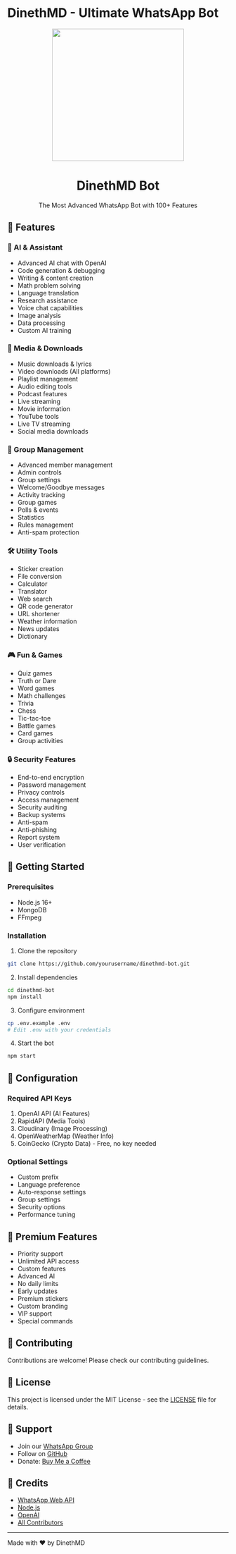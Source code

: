 # DinethMD - Ultimate WhatsApp Bot

<div align="center">
  <img src="https://i.ibb.co/XZjQZt4/dinethmd.png" width="300" height="300">
  <h1>DinethMD Bot</h1>
  <p>The Most Advanced WhatsApp Bot with 100+ Features</p>
</div>

## 🌟 Features

### 🤖 AI & Assistant
- Advanced AI chat with OpenAI
- Code generation & debugging
- Writing & content creation
- Math problem solving
- Language translation
- Research assistance
- Voice chat capabilities
- Image analysis
- Data processing
- Custom AI training

### 📱 Media & Downloads
- Music downloads & lyrics
- Video downloads (All platforms)
- Playlist management
- Audio editing tools
- Podcast features
- Live streaming
- Movie information
- YouTube tools
- Live TV streaming
- Social media downloads

### 👥 Group Management
- Advanced member management
- Admin controls
- Group settings
- Welcome/Goodbye messages
- Activity tracking
- Group games
- Polls & events
- Statistics
- Rules management
- Anti-spam protection

### 🛠️ Utility Tools
- Sticker creation
- File conversion
- Calculator
- Translator
- Web search
- QR code generator
- URL shortener
- Weather information
- News updates
- Dictionary

### 🎮 Fun & Games
- Quiz games
- Truth or Dare
- Word games
- Math challenges
- Trivia
- Chess
- Tic-tac-toe
- Battle games
- Card games
- Group activities

### 🔒 Security Features
- End-to-end encryption
- Password management
- Privacy controls
- Access management
- Security auditing
- Backup systems
- Anti-spam
- Anti-phishing
- Report system
- User verification

## 🚀 Getting Started

### Prerequisites
- Node.js 16+
- MongoDB
- FFmpeg

### Installation
1. Clone the repository
```bash
git clone https://github.com/yourusername/dinethmd-bot.git
```

2. Install dependencies
```bash
cd dinethmd-bot
npm install
```

3. Configure environment
```bash
cp .env.example .env
# Edit .env with your credentials
```

4. Start the bot
```bash
npm start
```

## 📝 Configuration

### Required API Keys
1. OpenAI API (AI Features)
2. RapidAPI (Media Tools)
3. Cloudinary (Image Processing)
4. OpenWeatherMap (Weather Info)
5. CoinGecko (Crypto Data) - Free, no key needed

### Optional Settings
- Custom prefix
- Language preference
- Auto-response settings
- Group settings
- Security options
- Performance tuning

## 💎 Premium Features
- Priority support
- Unlimited API access
- Custom features
- Advanced AI
- No daily limits
- Early updates
- Premium stickers
- Custom branding
- VIP support
- Special commands

## 🤝 Contributing
Contributions are welcome! Please check our contributing guidelines.

## 📄 License
This project is licensed under the MIT License - see the [LICENSE](LICENSE) file for details.

## 💖 Support
- Join our [WhatsApp Group](https://chat.whatsapp.com/your-group-link)
- Follow on [GitHub](https://github.com/dinethnethsara)
- Donate: [Buy Me a Coffee](https://your-donation-link)

## 🙏 Credits
- [WhatsApp Web API](https://github.com/adiwajshing/Baileys)
- [Node.js](https://nodejs.org/)
- [OpenAI](https://openai.com/)
- [All Contributors](CONTRIBUTORS.md)

---
Made with ❤️ by DinethMD
